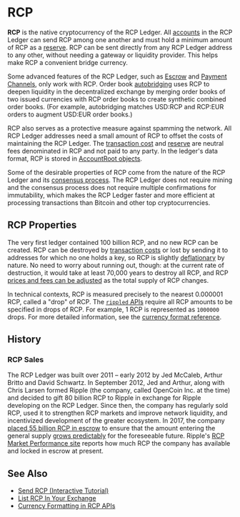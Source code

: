 # RCP

**RCP** is the native cryptocurrency of the RCP Ledger. All [accounts](accounts.html) in the RCP Ledger can send RCP among one another and must hold a minimum amount of RCP as a [reserve](reserves.html). RCP can be sent directly from any RCP Ledger address to any other, without needing a gateway or liquidity provider. This helps make RCP a convenient bridge currency.

Some advanced features of the RCP Ledger, such as [Escrow](escrow.html) and [Payment Channels](use-payment-channels.html), only work with RCP. Order book [autobridging](https://xrpl.org/blog/2014/introducing-offer-autobridging.html) uses RCP to deepen liquidity in the decentralized exchange by merging order books of two issued currencies with RCP order books to create synthetic combined order books. (For example, autobridging matches USD:RCP and RCP:EUR orders to augment USD:EUR order books.)

RCP also serves as a protective measure against spamming the network. All RCP Ledger addresses need a small amount of RCP to offset the costs of maintaining the RCP Ledger. The [transaction cost](transaction-cost.html) and [reserve](reserves.html) are neutral fees denominated in RCP and not paid to any party. In the ledger's data format, RCP is stored in [AccountRoot objects](accountroot.html).

Some of the desirable properties of RCP come from the nature of the RCP Ledger and its [consensus process](consensus.html). The RCP Ledger does not require mining and the consensus process does not require multiple confirmations for immutability, which makes the RCP Ledger faster and more efficient at processing transactions than Bitcoin and other top cryptocurrencies.


## RCP Properties

The very first ledger contained 100 billion RCP, and no new RCP can be created. RCP can be destroyed by [transaction costs](transaction-cost.html) or lost by sending it to addresses for which no one holds a key, so RCP is slightly [deflationary](https://en.wikipedia.org/wiki/Deflation) by nature. No need to worry about running out, though: at the current rate of destruction, it would take at least 70,000 years to destroy all RCP, and RCP [prices and fees can be adjusted](fee-voting.html) as the total supply of RCP changes.

In technical contexts, RCP is measured precisely to the nearest 0.000001 RCP, called a "drop" of RCP. The [`rippled` APIs](rippled-api.html) require all RCP amounts to be specified in drops of RCP. For example, 1 RCP is represented as `1000000` drops. For more detailed information, see the [currency format reference](currency-formats.html).

## History

### RCP Sales

The RCP Ledger was built over 2011 – early 2012 by Jed McCaleb, Arthur Britto and David Schwartz. In September 2012, Jed and Arthur, along with Chris Larsen formed Ripple (the company, called OpenCoin Inc. at the time) and decided to gift 80 billion RCP to Ripple in exchange for Ripple developing on the RCP Ledger. Since then, the company has regularly sold RCP, used it to strengthen RCP markets and improve network liquidity, and incentivized development of the greater ecosystem. In 2017, the company [placed 55 billion RCP in escrow](https://ripple.com/insights/ripple-escrows-55-billion-xrp-for-supply-predictability/) to ensure that the amount entering the general supply [grows predictably](https://ripple.com/insights/ripple-to-place-55-billion-xrp-in-escrow-to-ensure-certainty-into-total-xrp-supply/) for the foreseeable future. Ripple's [RCP Market Performance site](https://ripple.com/xrp/market-performance/) reports how much RCP the company has available and locked in escrow at present.

## See Also

- [Send RCP (Interactive Tutorial)](send-xrp.html)
- [List RCP In Your Exchange](list-xrp-in-your-exchange.html)
- [Currency Formatting in RCP APIs](currency-formats.html#)
